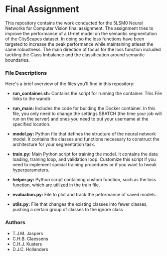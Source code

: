 # Final Assignment

This repository contains the work conducted for the 5LSM0 Neural Networks for Computer Vision final assignment. The assignment tries to improve the performance 
of a U-net model on the semantic segmentation of the CityScapes dataset. In doing so the loss functions have been targeted to increase the peak performance while maintaining atleast the same robustness. The main direction of focus for the loss function included tackling the Class Imbalance and the classification around semantic boundaries. 

### File Descriptions

Here's a brief overview of the files you'll find in this repository:

- **run_container.sh:** Contains the script for running the container. This File links to the wandb 
  
- **run_main:** Includes the code for building the Docker container. In this file, you only need to change the settings SBATCH (the time your job will run on the server) and ones you need to put your username at the specified location.
  
- **model.py:**  Python file that defines the structure of the neural network model. It contains the classes and functions necessary to construct the architecture for your segmentation task.

- **train.py:** Main Python script for training the model. It contains the data loading, training loop, and validation loop. Customize this script if you need to implement special training procedures or if you want to tweak hyperparameters. 

- **helper.py:** Python script containing custom function, such as the loss function, which are utilized in the train file. 

- **evaluation.py:** File to plot and track the peformance of saved models. 

- **utils.py:** File that changes the existing classes into fewer classes, pushing a certain group of classes to the ignore class

### Authors
- T.J.M. Jaspers
- C.H.B. Claessens
- C.H.J. Kusters
- D.J.C. Hollanders
